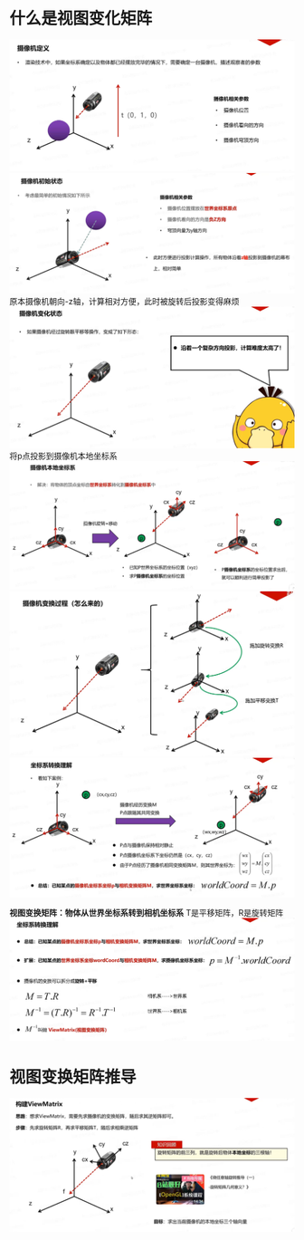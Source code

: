 # 什么是视图变化矩阵
![输入图片说明](/imgs/2024-11-01/vqNFhUddJPl5RxED.png)
![输入图片说明](/imgs/2024-11-01/IY1DPBaTawXDzC5Q.png)
原本摄像机朝向-z轴，计算相对方便，此时被旋转后投影变得麻烦
![输入图片说明](/imgs/2024-11-01/I4IEwdp9QVlUiRkU.png)
将p点投影到摄像机本地坐标系
![输入图片说明](/imgs/2024-11-01/jtjiXTi224lcSlnG.png)
![输入图片说明](/imgs/2024-11-01/DP2m227RrAnzYTYK.png)
![输入图片说明](/imgs/2024-11-01/PKvai9xpnVaEeSau.png)

**视图变换矩阵：物体从世界坐标系转到相机坐标系**
T是平移矩阵，R是旋转矩阵
![输入图片说明](/imgs/2024-11-01/kANY1vnTxj9tmDeD.png)
# 视图变换矩阵推导
![输入图片说明](/imgs/2024-11-01/Mb8YqLALwMYnFcI7.png)
<!--stackedit_data:
eyJoaXN0b3J5IjpbLTE5MDU4MDAxNjksLTE4NzQ5NjEyNyw3MD
M0ODczMTAsLTExOTE0MDYwNjYsNDA2MDg1NTc5XX0=
-->